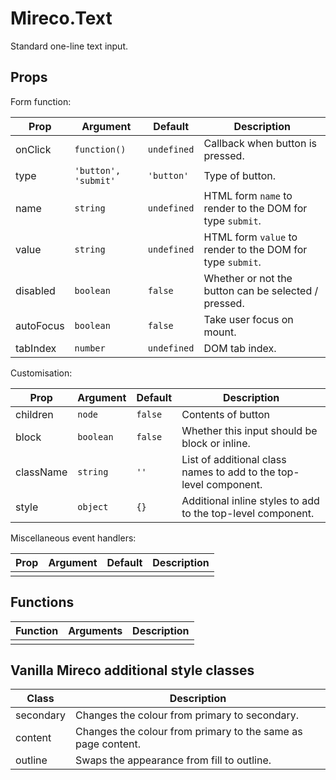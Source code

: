 # Mireco.Text

Standard one-line text input.

## Props

Form function:

| Prop | Argument | Default | Description |
| ---- | -------- | ------- | ----------- |
| onClick | `function()` | `undefined` | Callback when button is pressed. |
| type | `'button', 'submit'` | `'button'` | Type of button. |
| name | `string` | `undefined` | HTML form `name` to render to the DOM for type `submit`. |
| value | `string` | `undefined` | HTML form `value` to render to the DOM for type `submit`. |
| disabled | `boolean` | `false` | Whether or not the button can be selected / pressed. |
| autoFocus | `boolean` | `false` | Take user focus on mount. |
| tabIndex | `number` | `undefined` | DOM tab index. |

Customisation:

| Prop | Argument | Default | Description |
| ---- | -------- | ------- | ----------- |
| children | `node` | `false` | Contents of button |
| block | `boolean` | `false` | Whether this input should be block or inline. |
| className | `string` | `''` | List of additional class names to add to the top-level component. |
| style | `object` | `{}` | Additional inline styles to add to the top-level component. |

Miscellaneous event handlers:

| Prop | Argument | Default | Description |
| ---- | -------- | ------- | ----------- |
|  |  |  |  |

## Functions

| Function | Arguments | Description |
| -------- | --------- | ----------- |
|  |  |  |

## Vanilla Mireco additional style classes

| Class | Description |
| ----- | ----------- |
| secondary | Changes the colour from primary to secondary. |
| content | Changes the colour from primary to the same as page content. |
| outline | Swaps the appearance from fill to outline. |
